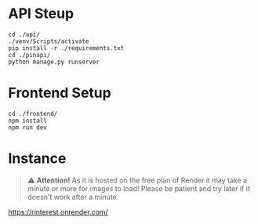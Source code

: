 # API Steup

```
cd ./api/
./venv/Scripts/activate
pip install -r ./requirements.txt
cd ./pinapi/
python manage.py runserver
```

# Frontend Setup

```
cd ./frontend/
npm install
npm run dev
```

# Instance

> :warning: **Attention!** As it is hosted on the free plan of Render it may take a minute or more for images to load! Please be patient and try later if it doesn't work after a minute

https://rinterest.onrender.com/


